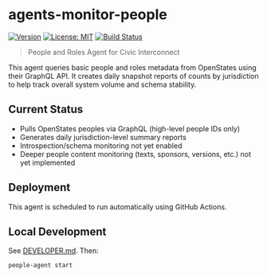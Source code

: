# agents-monitor-people

[![Version](https://img.shields.io/badge/version-v0.2.5-blue)](https://github.com/civic-interconnect/agents-monitor-people/releases)
[![License: MIT](https://img.shields.io/badge/license-MIT-green.svg)](https://opensource.org/licenses/MIT)
[![Build Status](https://github.com/civic-interconnect/agents-monitor-people/actions/workflows/agent-runner.yml/badge.svg)](https://github.com/civic-interconnect/agents-monitor-people/actions)

> People and Roles Agent for Civic Interconnect

This agent queries basic people and roles metadata from OpenStates using their GraphQL API.
It creates daily snapshot reports of counts by jurisdiction to help track overall system volume and schema stability.

## Current Status

- Pulls OpenStates peoples via GraphQL (high-level people IDs only)
- Generates daily jurisdiction-level summary reports
- Introspection/schema monitoring not yet enabled
- Deeper people content monitoring (texts, sponsors, versions, etc.) not yet implemented

## Deployment

This agent is scheduled to run automatically using GitHub Actions.

## Local Development

See [DEVELOPER.md](./DEVELOPER.md). Then:

```shell
people-agent start
```
